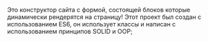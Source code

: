 Это конструктор сайта с формой, состоящей блоков которые динамически рендерятся на страницу!
Этот проект был создан с использованием ES6, он использует классы и написан с использованием принципов SOLID и OOP;